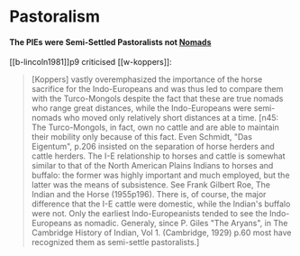 # Pastoralism
#### The PIEs were Semi-Settled Pastoralists not [Nomads](nomadism.md)
[[b-lincoln1981]]p9 criticised [[w-koppers]]:
> [Koppers] vastly overemphasized the importance of the horse sacrifice for the Indo-Europeans and was thus led to compare them with the Turco-Mongols despite the fact that these are true nomads who range great distances, while the Indo-Europeans were semi-nomads who moved only relatively short distances at a time. [n45: The Turco-Mongols, in fact, own no cattle and are able to maintain their mobility only because of this fact. Even Schmidt, "Das Eigentum", p.206 insisted on the separation of horse herders and cattle herders. The I-E relationship to horses and cattle is somewhat similar to that of the North American Plains Indians to horses and buffalo: the former was highly important and much employed, but the latter was the means of subsistence. See Frank Gilbert Roe, The Indian and the Horse (1955p196). There is, of course, the major difference that the I-E cattle were domestic, while the Indian's buffalo were not. Only the earliest Indo-Europeanists tended to see the Indo-Europeans as nomadic. Generaly, since P. Giles "The Aryans", in The Cambridge History of Indian, Vol 1. (Cambridge, 1929) p.60 most have recognized them as semi-settle pastoralists.]
